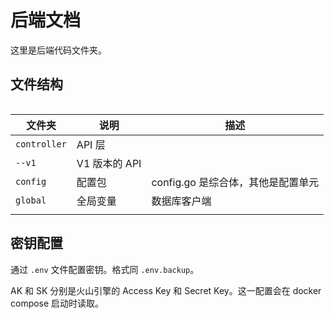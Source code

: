 # 后端文档

这里是后端代码文件夹。

## 文件结构

```shell

```

| 文件夹          | 说明         | 描述                     |
|--------------|------------|------------------------|
| `controller` | API 层      |                        |
| `--v1`       | V1 版本的 API |                        |
| `config`     | 配置包        | config.go 是综合体，其他是配置单元 |
| `global`     | 全局变量       | 数据库客户端                 |
|              |            |                        |

## 密钥配置

通过 `.env` 文件配置密钥。格式同 `.env.backup`。

AK 和 SK 分别是火山引擎的 Access Key 和 Secret Key。这一配置会在 docker compose 启动时读取。